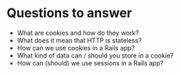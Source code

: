 # Questions to answer
* What are cookies and how do they work?
* What does it mean that HTTP is stateless?
* How can we use cookies in a Rails app?
* What kind of data can / should you store in a cookie?
* How can (should) we use sessions in a Rails app?
